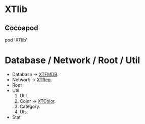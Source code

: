 # XTlib
## Cocoapod

pod 'XTlib'

# Database / Network / Root / Util

* Database -> [XTFMDB](https://github.com/Akateason/XTFMDB). 
* Network -> [XTReq](https://github.com/Akateason/XTReq).  
* Root   
* Util 
    1. Util.
    2. Color -> [XTColor](https://github.com/Akateason/XTColor).  
    3. Category. 
    4. UIs. 
 * Stat 
